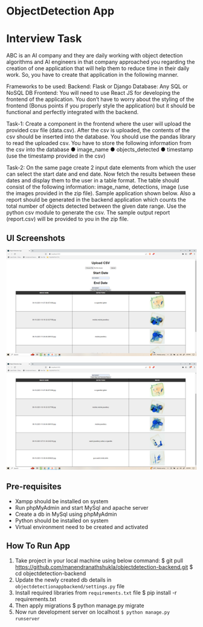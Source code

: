 # ObjectDetection App


# Interview Task
ABC is an AI company and they are daily working with object detection algorithms and AI
engineers in that company approached you regarding the creation of one application that will
help them to reduce time in their daily work. So, you have to create that application in the
following manner.

Frameworks to be used:
Backend: Flask or Django
Database: Any SQL or NoSQL DB
Frontend: You will need to use React JS for developing the frontend of the application. You
don’t have to worry about the styling of the frontend (Bonus points if you properly style the
application) but it should be functional and perfectly integrated with the backend.

Task-1:
Create a component in the frontend where the user will upload the provided csv file
(data.csv). After the csv is uploaded, the contents of the csv should be inserted into the
database. You should use the pandas library to read the uploaded csv. You have to store the
following information from the csv into the database
● image_name
● objects_detected
● timestamp (use the timestamp provided in the csv)

Task-2:
On the same page create 2 input date elements from which the user can select the start date
and end date. Now fetch the results between these dates and display them to the user in a
table format. The table should consist of the following information: image_name, detections,
image (use the images provided in the zip file). Sample application shown below.
Also a report should be generated in the backend application which counts the total number
of objects detected between the given date range. Use the python csv module to generate
the csv. The sample output report (report.csv) will be provided to you in the zip file.


## UI Screenshots
![Default Home View](Output1.png "Title")

![Default Home View](Output2.png "Title")


## Pre-requisites
- Xampp should be installed on system
- Run phpMyAdmin and start MySql and apache server 
- Create a db in MySql using phpMyAdmin
- Python should be installed on system
- Virtual environment need to be created and activated


## How To Run App
1. Take project in your local machine using below command:
    $ git pull https://github.com/manendranathshukla/objectdetection-backend.git
    $ cd objectdetection-backend
2. Update the newly created db details in `objectdetectionappbackend/settings.py` file
3. Install required libraries from `requirements.txt` file
   $ pip install -r requirements.txt
4. Then apply migrations
   $ python manage.py migrate
5. Now run development server on localhost
   ```$ python manage.py runserver```
    
    
